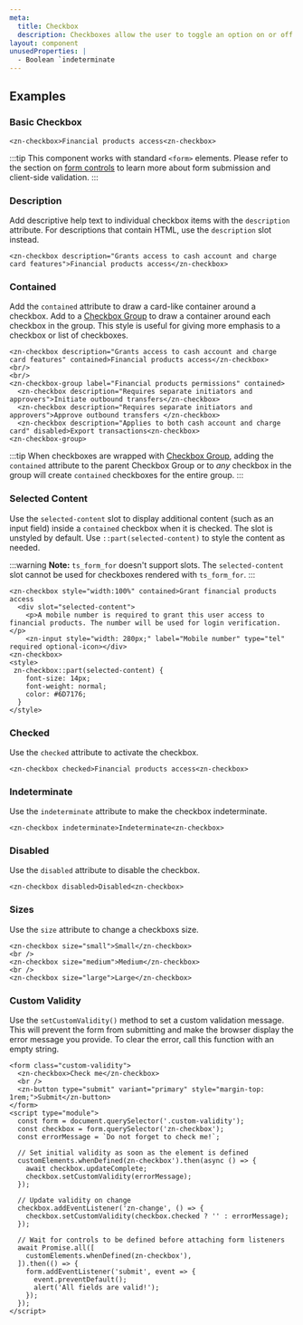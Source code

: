 ```yaml
---
meta:
  title: Checkbox
  description: Checkboxes allow the user to toggle an option on or off.
layout: component
unusedProperties: |
  - Boolean `indeterminate
---
```


## Examples

### Basic Checkbox

```html:preview
<zn-checkbox>Financial products access<zn-checkbox>
```

:::tip
This component works with standard `<form>` elements. Please refer to the section
on [form controls](/getting-started/form-controls) to learn more about form submission and client-side validation.
:::

### Description

Add descriptive help text to individual checkbox items with the `description` attribute. For descriptions that contain
HTML, use the `description` slot instead.

```html:preview
<zn-checkbox description="Grants access to cash account and charge card features">Financial products access</zn-checkbox>
```

### Contained

Add the `contained` attribute to draw a card-like container around a checkbox. Add to
a [Checkbox Group](/components/checkbox-group) to draw a container around each checkbox in the group. This style is
useful for giving more emphasis to a checkbox or list of checkboxes.

```html:preview
<zn-checkbox description="Grants access to cash account and charge card features" contained>Financial products access</zn-checkbox>
<br/>
<br/>
<zn-checkbox-group label="Financial products permissions" contained>
  <zn-checkbox description="Requires separate initiators and approvers">Initiate outbound transfers</zn-checkbox>
  <zn-checkbox description="Requires separate initiators and approvers">Approve outbound transfers </zn-checkbox>
  <zn-checkbox description="Applies to both cash account and charge card" disabled>Export transactions<zn-checkbox>
<zn-checkbox-group>
```

:::tip
When checkboxes are wrapped with [Checkbox Group](/components/checkbox-group), adding the `contained` attribute to the
parent Checkbox Group or to _any_ checkbox in the group will create `contained` checkboxes for the entire group.
:::

### Selected Content

Use the `selected-content` slot to display additional content (such as an input field) inside a `contained` checkbox
when it is checked. The slot is unstyled by default. Use `::part(selected-content)` to style the content as needed.

:::warning
**Note:** `ts_form_for` doesn't support slots. The `selected-content` slot cannot be used for checkboxes rendered with
`ts_form_for`.
:::

```html:preview
<zn-checkbox style="width:100%" contained>Grant financial products access
  <div slot="selected-content">
    <p>A mobile number is required to grant this user access to financial products. The number will be used for login verification.</p>
    <zn-input style="width: 280px;" label="Mobile number" type="tel" required optional-icon></div>
<zn-checkbox>
<style>
 zn-checkbox::part(selected-content) {
    font-size: 14px;
    font-weight: normal;
    color: #6D7176;
  }
</style>
```

### Checked

Use the `checked` attribute to activate the checkbox.

```html:preview
<zn-checkbox checked>Financial products access<zn-checkbox>
```

### Indeterminate

Use the `indeterminate` attribute to make the checkbox indeterminate.

```html:preview
<zn-checkbox indeterminate>Indeterminate<zn-checkbox>
```

### Disabled

Use the `disabled` attribute to disable the checkbox.

```html:preview
<zn-checkbox disabled>Disabled<zn-checkbox>
```

### Sizes

Use the `size` attribute to change a checkboxs size.

```html:preview
<zn-checkbox size="small">Small</zn-checkbox>
<br />
<zn-checkbox size="medium">Medium</zn-checkbox>
<br />
<zn-checkbox size="large">Large</zn-checkbox>
```

### Custom Validity

Use the `setCustomValidity()` method to set a custom validation message. This will prevent the form from submitting and
make the browser display the error message you provide. To clear the error, call this function with an empty string.

```html:preview
<form class="custom-validity">
  <zn-checkbox>Check me</zn-checkbox>
  <br />
  <zn-button type="submit" variant="primary" style="margin-top: 1rem;">Submit</zn-button>
</form>
<script type="module">
  const form = document.querySelector('.custom-validity');
  const checkbox = form.querySelector('zn-checkbox');
  const errorMessage = `Do not forget to check me!`;

  // Set initial validity as soon as the element is defined
  customElements.whenDefined(zn-checkbox').then(async () => {
    await checkbox.updateComplete;
    checkbox.setCustomValidity(errorMessage);
  });

  // Update validity on change
  checkbox.addEventListener('zn-change', () => {
    checkbox.setCustomValidity(checkbox.checked ? '' : errorMessage);
  });

  // Wait for controls to be defined before attaching form listeners
  await Promise.all([
    customElements.whenDefined(zn-checkbox'),
  ]).then(() => {
    form.addEventListener('submit', event => {
      event.preventDefault();
      alert('All fields are valid!');
    });
  });
</script>
```
